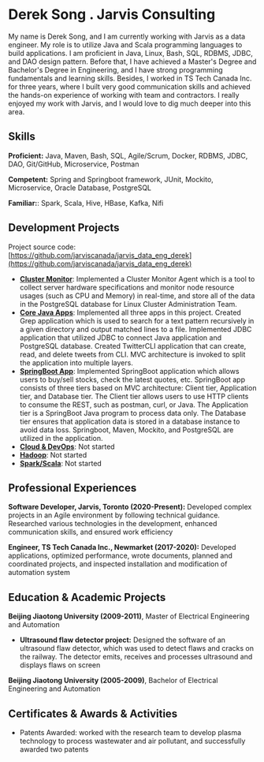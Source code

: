 
# Derek Song . Jarvis Consulting

My name is Derek Song, and I am currently working with Jarvis as a data engineer. My role is to utilize Java and Scala programming languages to build applications. I am proficient in Java, Linux, Bash, SQL, RDBMS, JDBC, and DAO design pattern. Before that, I have achieved a Master's Degree and Bachelor's Degree in Engineering, and I have strong programming fundamentals and learning skills. Besides, I worked in TS Tech Canada Inc. for three years, where I built very good communication skills and achieved the hands-on experience of working with team and contractors. I really enjoyed my work with Jarvis, and I would love to dig much deeper into this area.

## Skills
**Proficient:** Java, Maven, Bash, SQL, Agile/Scrum, Docker, RDBMS, JDBC, DAO, Git/GitHub, Microservice, Postman

**Competent:** Spring and Springboot framework, JUnit, Mockito, Microservice, Oracle Database, PostgreSQL

**Familiar:**: Spark, Scala, Hive, HBase, Kafka, Nifi

## Development Projects

Project source code: [https://github.com/jarviscanada/jarvis_data_eng_derek](https://github.com/jarviscanada/jarvis_data_eng_derek)

- **[Cluster Monitor](./linux_sql)**: Implemented a Cluster Monitor Agent which is a tool to collect server hardware specifications and monitor node resource usages (such as CPU and Memory) in real-time, and store all of the data in the PostgreSQL database for Linux Cluster Administration Team. 
- **[Core Java Apps](./core_java)**: Implemented all three apps in this project. Created Grep application which is used to search for a text pattern recursively in a given directory and output matched lines to a file. Implemented JDBC application that utilized JDBC to connect Java application and PostgreSQL database. Created TwitterCLI application that can create, read, and delete tweets from CLI. MVC architecture is invoked to split the application into multiple layers. 
- **[SpringBoot App](./springboot)**: Implemented SpringBoot application which allows users to buy/sell stocks, check the latest quotes, etc. SpringBoot app consists of three tiers based on MVC architecture: Client tier, Application tier,  and Database tier. The Client tier allows users to use HTTP clients to consume the REST, such as postman, curl, or Java. The Application tier is a SpringBoot Java program to process data only. The Database tier ensures that application data is stored in a database instance to avoid data loss. Springboot, Maven, Mockito, and PostgreSQL are utilized in the application.
- **[Cloud & DevOps](./cloud_devops)**: Not started
- **[Hadoop](./hadoop)**: Not started
- **[Spark/Scala](./spark)**:  Not started

## Professional Experiences

**Software Developer,  Jarvis, Toronto (2020-Present):** 
Developed complex projects in an Agile environment by following technical guidance. Researched various technologies in the development, enhanced communication skills, and ensured work efficiency

**Engineer, TS Tech Canada Inc., Newmarket (2017-2020):** 
Developed applications, optimized performance, wrote documents, planned and coordinated projects, and inspected installation and modification of automation system

## Education & Academic Projects

**Beijing Jiaotong University (2009-2011)**, Master of Electrical Engineering and Automation

- **Ultrasound flaw detector project:** Designed the software of an ultrasound flaw detector, which was used to detect flaws and cracks on the railway. The detector emits, receives and processes ultrasound and displays flaws on screen

**Beijing Jiaotong University (2005-2009)**, Bachelor of Electrical Engineering and Automation

## Certificates & Awards & Activities
- Patents Awarded: worked with the research team to develop plasma technology to process wastewater and air pollutant, and successfully awarded two patents

